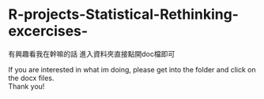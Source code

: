 # R-projects-Statistical-Rethinking-excercises-
有興趣看我在幹嘛的話  進入資料夾直接點開doc檔即可

If you are interested in what im doing, please get into the folder and click on the docx files.  
Thank you!
